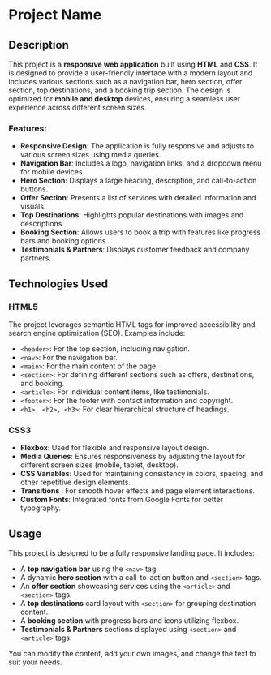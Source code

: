 <h1>Project Name</h1>

<h2>Description</h2>
<p>
    This project is a <strong>responsive web application</strong> built using <strong>HTML</strong> and <strong>CSS</strong>. It is designed to provide a user-friendly interface with a modern layout and includes various sections such as a navigation bar, hero section, offer section, top destinations, and a booking trip section. The design is optimized for <strong>mobile and desktop</strong> devices, ensuring a seamless user experience across different screen sizes.
</p>

<h3>Features:</h3>
<ul>
    <li><strong>Responsive Design</strong>: The application is fully responsive and adjusts to various screen sizes using media queries.</li>
    <li><strong>Navigation Bar</strong>: Includes a logo, navigation links, and a dropdown menu for mobile devices.</li>
    <li><strong>Hero Section</strong>: Displays a large heading, description, and call-to-action buttons.</li>
    <li><strong>Offer Section</strong>: Presents a list of services with detailed information and visuals.</li>
    <li><strong>Top Destinations</strong>: Highlights popular destinations with images and descriptions.</li>
    <li><strong>Booking Section</strong>: Allows users to book a trip with features like progress bars and booking options.</li>
    <li><strong>Testimonials & Partners</strong>: Displays customer feedback and company partners.</li>
</ul>

<h2>Technologies Used</h2>

<h3>HTML5</h3>
<p>The project leverages semantic HTML tags for improved accessibility and search engine optimization (SEO). Examples include:</p>
<ul>
    <li><code>&lt;header&gt;</code>: For the top section, including navigation.</li>
    <li><code>&lt;nav&gt;</code>: For the navigation bar.</li>
    <li><code>&lt;main&gt;</code>: For the main content of the page.</li>
    <li><code>&lt;section&gt;</code>: For defining different sections such as offers, destinations, and booking.</li>
    <li><code>&lt;article&gt;</code>: For individual content items, like testimonials.</li>
    <li><code>&lt;footer&gt;</code>: For the footer with contact information and copyright.</li>
    <li><code>&lt;h1&gt;, &lt;h2&gt;, &lt;h3&gt;</code>: For clear hierarchical structure of headings.</li>
</ul>

<h3>CSS3</h3>
<ul>
    <li><strong>Flexbox</strong>: Used for flexible and responsive layout design.</li>
    <li><strong>Media Queries</strong>: Ensures responsiveness by adjusting the layout for different screen sizes (mobile, tablet, desktop).</li>
    <li><strong>CSS Variables</strong>: Used for maintaining consistency in colors, spacing, and other repetitive design elements.</li>
    <li><strong>Transitions </strong>: For smooth hover effects and page element interactions.</li>
    <li><strong>Custom Fonts</strong>: Integrated fonts from Google Fonts for better typography.</li>
</ul>

<h2>Usage</h2>
<p>This project is designed to be a fully responsive landing page. It includes:</p>
<ul>
    <li>A <strong>top navigation bar</strong> using the <code>&lt;nav&gt;</code> tag.</li>
    <li>A dynamic <strong>hero section</strong> with a call-to-action button and <code>&lt;section&gt;</code> tags.</li>
    <li>An <strong>offer section</strong> showcasing services using the <code>&lt;article&gt;</code> and <code>&lt;section&gt;</code> tags.</li>
    <li>A <strong>top destinations</strong> card layout with <code>&lt;section&gt;</code> for grouping destination content.</li>
    <li>A <strong>booking section</strong> with progress bars and icons utilizing flexbox.</li>
    <li><strong>Testimonials & Partners</strong> sections displayed using <code>&lt;section&gt;</code> and <code>&lt;article&gt;</code> tags.</li>
</ul>
<p>You can modify the content, add your own images, and change the text to suit your needs.</p>



</ul>
